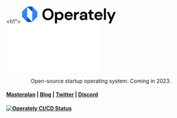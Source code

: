 <h1">
  <img width="250" src="/docs/images/logo-white.svg#gh-light-mode-only" alt="operately">
  <img width="250" src="/docs/images/logo-black.svg#gh-dark-mode-only" alt="operately">
</h1>

<p>
  <p align="center">Open-source startup operating system. Coming in 2023.</p>
</p>

<h4>
  <a href="https://operately.com/">Masterplan</a> |
  <a href="https://discord.gg/RWWMGwjM">Blog</a> |
  <a href="https://twitter.com/operately">Twitter</a> |
  <a href="https://blog.operately.com/">Discord</a>
</h4>

<h4>
  <a href="https://operately.semaphoreci.com/projects/operately">
    <img src="https://operately.semaphoreci.com/badges/operately/branches/main.svg?style=shields" alt="Operately CI/CD Status" />
  </a>
</h4>
